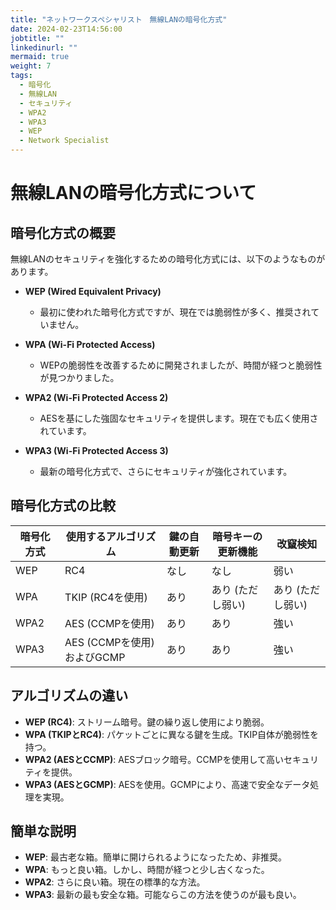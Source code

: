 ```yaml
---
title: "ネットワークスペシャリスト　無線LANの暗号化方式"
date: 2024-02-23T14:56:00
jobtitle: ""
linkedinurl: ""
mermaid: true
weight: 7
tags:
  - 暗号化
  - 無線LAN
  - セキュリティ
  - WPA2
  - WPA3
  - WEP
  - Network Specialist
---
```


# 無線LANの暗号化方式について

## 暗号化方式の概要

無線LANのセキュリティを強化するための暗号化方式には、以下のようなものがあります。

- **WEP (Wired Equivalent Privacy)**
  - 最初に使われた暗号化方式ですが、現在では脆弱性が多く、推奨されていません。

- **WPA (Wi-Fi Protected Access)**
  - WEPの脆弱性を改善するために開発されましたが、時間が経つと脆弱性が見つかりました。

- **WPA2 (Wi-Fi Protected Access 2)**
  - AESを基にした強固なセキュリティを提供します。現在でも広く使用されています。

- **WPA3 (Wi-Fi Protected Access 3)**
  - 最新の暗号化方式で、さらにセキュリティが強化されています。

## 暗号化方式の比較

| 暗号化方式 | 使用するアルゴリズム | 鍵の自動更新 | 暗号キーの更新機能 | 改竄検知 |
|------------|---------------------|--------------|--------------------|----------|
| WEP        | RC4                 | なし         | なし               | 弱い     |
| WPA        | TKIP (RC4を使用)    | あり         | あり (ただし弱い) | あり (ただし弱い) |
| WPA2       | AES (CCMPを使用)    | あり         | あり               | 強い     |
| WPA3       | AES (CCMPを使用)およびGCMP | あり | あり               | 強い     |

## アルゴリズムの違い

- **WEP (RC4)**: ストリーム暗号。鍵の繰り返し使用により脆弱。
- **WPA (TKIPとRC4)**: パケットごとに異なる鍵を生成。TKIP自体が脆弱性を持つ。
- **WPA2 (AESとCCMP)**: AESブロック暗号。CCMPを使用して高いセキュリティを提供。
- **WPA3 (AESとGCMP)**: AESを使用。GCMPにより、高速で安全なデータ処理を実現。

## 簡単な説明

- **WEP**: 最古老な箱。簡単に開けられるようになったため、非推奨。
- **WPA**: もっと良い箱。しかし、時間が経つと少し古くなった。
- **WPA2**: さらに良い箱。現在の標準的な方法。
- **WPA3**: 最新の最も安全な箱。可能ならこの方法を使うのが最も良い。
